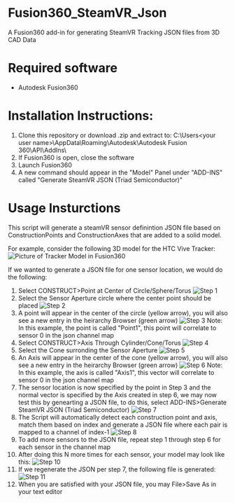 # Fusion360_SteamVR_Json
A Fusion360 add-in for generating SteamVR Tracking JSON files from 3D CAD Data
# Required software
* Autodesk Fusion360
# Installation Instructions:
1) Clone this repository or download .zip and extract to: C:\Users\<your user name>\AppData\Roaming\Autodesk\Autodesk Fusion 360\API\AddIns\
2) If Fusion360 is open, close the software
3) Launch Fusion360
4) A new command should appear in the "Model" Panel under "ADD-INS" called "Generate SteamVR JSON (Triad Semiconductor)"
# Usage Insturctions
This script will generate a steamVR sensor definintion JSON file based on ConstructionPoints and ConstructionAxes that are added to a solid model.

For example, consider the following 3D model for the HTC Vive Tracker:
![Picture of Tracker Model in Fusion360](images/step0.jpg?raw=true "Tracker Model")

If we wanted to generate a JSON file for one sensor location, we would do the following:
1) Select CONSTRUCT>Point at Center of Circle/Sphere/Torus
![Step 1](images/step1.JPG?raw=true "CONSTRUCT>Point at Center of Circle/Sphere/Torus")
2) Select the Sensor Aperture circle where the center point should be placed
![Step 2](images/step2.JPG?raw=true "Select Center Point")
3) A point will appear in the center of the circle (yellow arrow), you will also see a new entry in the heirarchy Browser (green arrow)
![Step 3](images/step3.JPG?raw=true "Center Point Appears")
Note: In this example, the point is called "Point1", this point will correlate to sensor 0 in the json channel map
4) Select CONSTRUCT>Axis Through Cylinder/Cone/Torus
![Step 4](images/step4.JPG?raw=true "CONSTRUCT>Axes Through Cylinder/Cone/Torus")
5) Select the Cone surronding the Sensor Aperture
![Step 5](images/step5.JPG?raw=true "Select Cone")
6) An Axis will appear in the center of the cone (yellow arrow), you will also see a new entry in the heirarchy Browser (green arrow)
![Step 6](images/step6.JPG?raw=true "Axis Appears")
Note: In this example, the axis is called "Axis1", this vector will correlate to sensor 0 in the json channel map
7) The sensor location is now specified by the point in Step 3 and the normal vector is specified by the Axis created in step 6, we may now test this by genearting a JSON file, to do this, select ADD-INS>Generate SteamVR JSON (Triad Semiconductor)
![Step 7](images/step7.JPG?raw=true "Generating JSON")
8) The Script will automatically detect each construction point and axis, match them based on index and generate a JSON file where each pair is mapped to a channel of index-1
![Step 8](images/step8.JPG?raw=true "Viewing JSON")
9) To add more sensors to the JSON file, repeat step 1 through step 6 for each sensor in the channel map
10) After doing this N more times for each sensor, your model may look like this:
![Step 10](images/step10.JPG?raw=true "Additional Sensors Added")
11) If we regenerate the JSON per step 7, the following file is generated:
![Step 11](images/step11.JPG?raw=true "5 Sensor JSON")
12) When you are satisfied with your JSON file, you may File>Save As in your text editor